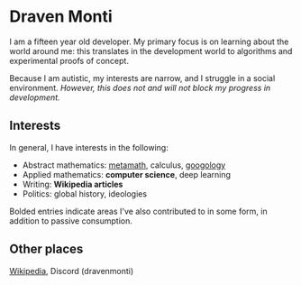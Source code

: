 # Draven Monti
I am a fifteen year old developer. My primary focus is on learning about the world around me: this translates in the development world to algorithms and experimental proofs of concept.

Because I am autistic, my interests are narrow, and I struggle in a social environment. *However, this does not and will not block my progress in development.*

## Interests
In general, I have interests in the following:
- Abstract mathematics: [metamath](https://us.metamath.org/mpeuni/mmset.html), calculus, [googology](https://googology.fandom.com/wiki/Googology_Wiki)
- Applied mathematics: **computer science**, deep learning
- Writing: **Wikipedia articles**
- Politics: global history, ideologies

Bolded entries indicate areas I've also contributed to in some form, in addition to passive consumption.

## Other places
[Wikipedia](https://en.wikipedia.org/wiki/User:Draven_Monti), Discord (dravenmonti)
